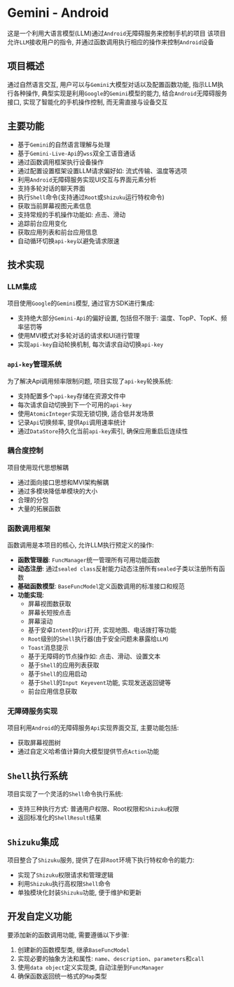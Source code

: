 # Gemini - Android

这是一个利用大语言模型(LLM)通过`Android`无障碍服务来控制手机的项目
该项目允许`LLM`接收用户的指令, 并通过函数调用执行相应的操作来控制`Android`设备

## 项目概述

通过自然语言交互, 用户可以与`Gemini`大模型对话以及配置函数功能, 指示LLM执行各种操作, 典型实现是利用`Google`的`Gemini`模型的能力, 结合`Android`无障碍服务接口, 实现了智能化的手机操作控制, 而无需直接与设备交互

## 主要功能

- 基于`Gemini`的自然语言理解与处理
- 基于`Gemini-Live-Api`的`wss`双全工语音通话
- 通过函数调用框架执行设备操作
- 通过配置设置框架设置LLM请求偏好如: 流式传输、温度等选项
- 利用`Android`无障碍服务实现UI交互与界面元素分析
- 支持多轮对话的聊天界面
- 执行`Shell`命令(支持通过`Root`或`Shizuku`运行特权命令)
- 获取当前屏幕视图元素信息
- 支持常规的手机操作功能如: 点击、滑动
- 追踪前台应用变化
- 获取应用列表和前台应用信息
- 自动循环切换`api-key`以避免请求限速

## 技术实现

### LLM集成

项目使用`Google`的`Gemini`模型, 通过官方SDK进行集成: 
- 支持绝大部分`Gemini-Api`的偏好设置, 包括但不限于: 温度、TopP、TopK、频率惩罚等
- 使用MVI模式对多轮对话的请求和UI进行管理
- 实现`api-key`自动轮换机制, 每次请求自动切换`api-key`

### `api-key`管理系统

为了解决Api调用频率限制问题, 项目实现了`api-key`轮换系统: 
- 支持配置多个`api-key`存储在资源文件中
- 每次请求自动切换到下一个可用的`api-key`
- 使用`AtomicInteger`实现无锁切换, 适合低并发场景
- 记录`Api`切换频率, 提供`Api`调用速率统计
- 通过`DataStore`持久化当前`api-key`索引, 确保应用重启后连续性

### 耦合度控制

项目使用现代思想解耦
- 通过面向接口思想和MVI架构解耦
- 通过多模块降低单模块的大小
- 合理的分包
- 大量的拓展函数

### 函数调用框架

函数调用是本项目的核心, 允许LLM执行预定义的操作: 

- **函数管理器**: `FuncManager`统一管理所有可用功能函数
- **动态注册**: 通过`sealed class`反射能力动态注册所有`sealed`子类以注册所有函数
- **基础函数模型**: `BaseFuncModel`定义函数调用的标准接口和规范
- **功能实现**:
  - 屏幕视图数获取
  - 屏幕长短按点击
  - 屏幕滚动
  - 基于安卓`Intent`的`Uri`打开, 实现地图、电话拨打等功能
  - `Root`级别的`Shell`执行器(由于安全问题未暴露给`LLM`)
  - `Toast`消息提示
  - 基于无障碍的节点操作如: 点击、滑动、设置文本
  - 基于`Shell`的应用列表获取
  - 基于`Shell`的应用启动
  - 基于`Shell`的`Input Keyevent`功能, 实现发送返回键等
  - 前台应用信息获取

### 无障碍服务实现

项目利用`Android`的无障碍服务`Api`实现界面交互, 主要功能包括: 

- 获取屏幕视图树
- 通过自定义哈希值计算向大模型提供节点`Action`功能

## `Shell`执行系统

项目实现了一个灵活的`Shell`命令执行系统: 

- 支持三种执行方式: 普通用户权限、Root权限和`Shizuku`权限
- 返回标准化的`ShellResult`结果

## `Shizuku`集成

项目整合了`Shizuku`服务, 提供了在非`Root`环境下执行特权命令的能力: 

- 实现了`Shizuku`权限请求和管理逻辑
- 利用`Shizuku`执行高权限`Shell`命令
- 单独模块化封装`Shizuku`功能, 便于维护和更新

## 开发自定义功能

要添加新的函数调用功能, 需要遵循以下步骤: 

1. 创建新的函数模型类, 继承`BaseFuncModel`
2. 实现必要的抽象方法和属性: `name`、`description`、`parameters`和`call`
3. 使用`data object`定义实现类, 自动注册到`FuncManager`
4. 确保函数返回统一格式的`Map`类型